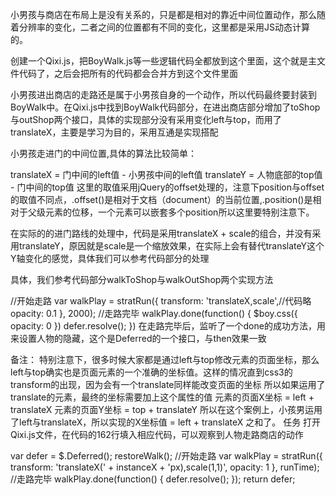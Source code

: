 小男孩与商店在布局上是没有关系的，只是都是相对的靠近中间位置动作，那么随着分辨率的变化，二者之间的位置都有不同的变化，这里都是采用JS动态计算的。

创建一个Qixi.js，把BoyWalk.js等一些逻辑代码全都放到这个里面，这个就是主文件代码了，之后会把所有的代码都会合并方到这个文件里面

小男孩进出商店的走路还是属于小男孩自身的一个动作，所以代码最终要封装到BoyWalk中。在Qixi.js中找到BoyWalk代码部分，在进出商店部分增加了toShop与outShop两个接口，具体的实现部分没有采用变化left与top，而用了translateX，主要是学习为目的，采用互通是实现搭配

小男孩走进门的中间位置,具体的算法比较简单：

translateX = 门中间的left值 - 小男孩中间的left值
translateY = 人物底部的top值 - 门中间的top值
这里的取值采用jQuery的offset处理的，注意下position与offset的取值不同点，.offset()是相对于文档（document）的当前位置,.position()是相对于父级元素的位移，一个元素可以嵌套多个position所以这里要特别注意下。

在实际的的进门路线的处理中，代码是采用translateX + scale的组合，并没有采用translateY，原因就是scale是一个缩放效果，在实际上会有替代translateY这个Y轴变化的感觉，具体我们可以参考代码部分的处理

具体，我们参考代码部分walkToShop与walkOutShop两个实现方法

//开始走路
var walkPlay = stratRun({
    transform: 'translateX,scale',//代码略
    opacity: 0.1
}, 2000);
//走路完毕
walkPlay.done(function() {
    $boy.css({
        opacity: 0
    })
    defer.resolve();
})
在走路完毕后，监听了一个done的成功方法，用来设置人物的隐藏，这个是Deferred的一个接口，与then效果一致

备注：
特别注意下，很多时候大家都是通过left与top修改元素的页面坐标，那么left与top确实也是页面元素的一个准确的坐标值。这样的情况直到css3的transform的出现，因为会有一个translate同样能改变页面的坐标
所以如果运用了translate的元素，最终的坐标需要加上这个属性的值
元素的页面X坐标 = left + translateX
元素的页面Y坐标 = top + translateY
所以在这个案例上，小孩男运用了left与translateX，所以实现的X坐标值 = left + translateX 之和了。
任务
打开Qixi.js文件，在代码的162行填入相应代码，可以观察到人物走路商店的动作

var defer = $.Deferred();
restoreWalk();
//开始走路
var walkPlay = stratRun({
    transform: 'translateX(' + instanceX + 'px),scale(1,1)',
   opacity: 1
}, runTime);
//走路完毕
walkPlay.done(function() {
    defer.resolve();
});
return defer;          
